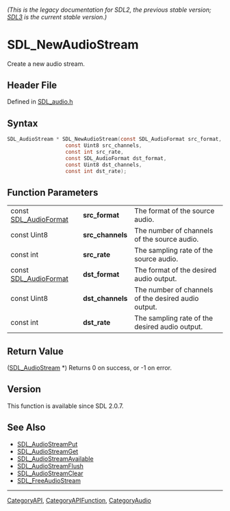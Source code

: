 ###### (This is the legacy documentation for SDL2, the previous stable version; [SDL3](https://wiki.libsdl.org/SDL3/) is the current stable version.)
# SDL_NewAudioStream

Create a new audio stream.

## Header File

Defined in [SDL_audio.h](https://github.com/libsdl-org/SDL/blob/SDL2/include/SDL_audio.h)

## Syntax

```c
SDL_AudioStream * SDL_NewAudioStream(const SDL_AudioFormat src_format,
                   const Uint8 src_channels,
                   const int src_rate,
                   const SDL_AudioFormat dst_format,
                   const Uint8 dst_channels,
                   const int dst_rate);
```

## Function Parameters

|                                          |                  |                                                     |
| ---------------------------------------- | ---------------- | --------------------------------------------------- |
| const [SDL_AudioFormat](SDL_AudioFormat) | **src_format**   | The format of the source audio.                     |
| const Uint8                              | **src_channels** | The number of channels of the source audio.         |
| const int                                | **src_rate**     | The sampling rate of the source audio.              |
| const [SDL_AudioFormat](SDL_AudioFormat) | **dst_format**   | The format of the desired audio output.             |
| const Uint8                              | **dst_channels** | The number of channels of the desired audio output. |
| const int                                | **dst_rate**     | The sampling rate of the desired audio output.      |

## Return Value

([SDL_AudioStream](SDL_AudioStream) *) Returns 0 on success, or -1 on
error.

## Version

This function is available since SDL 2.0.7.

## See Also

- [SDL_AudioStreamPut](SDL_AudioStreamPut)
- [SDL_AudioStreamGet](SDL_AudioStreamGet)
- [SDL_AudioStreamAvailable](SDL_AudioStreamAvailable)
- [SDL_AudioStreamFlush](SDL_AudioStreamFlush)
- [SDL_AudioStreamClear](SDL_AudioStreamClear)
- [SDL_FreeAudioStream](SDL_FreeAudioStream)

----
[CategoryAPI](CategoryAPI), [CategoryAPIFunction](CategoryAPIFunction), [CategoryAudio](CategoryAudio)

